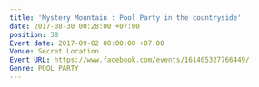 ```yaml
---
title: 'Mystery Mountain : Pool Party in the countryside'
date: 2017-08-30 00:28:00 +07:00
position: 38
Event date: 2017-09-02 00:00:00 +07:00
Venue: Secret Location
Event URL: https://www.facebook.com/events/161405327766449/
Genre: POOL PARTY
---
```


